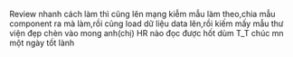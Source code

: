 Review nhanh cách làm thì cũng lên mạng kiễm mẫu làm theo,chia mẫu component ra mà làm,rồi củng load dữ liệu data lên,rồi kiếm mấy mẫu thư viện đẹp chèn vào
mong anh(chị) HR nào đọc được hốt dùm T_T
chúc mn một ngày tốt lành
